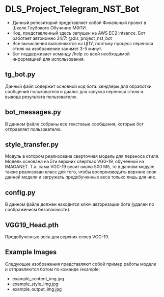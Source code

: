 # DLS_Project_Telegram_NST_Bot
* Данный репозиторий представляет собой Финальный проект в Школе Глубокого Обучение МФТИ.
* Код, представленный здесь запущен на AWS EC2 intsance. Бот работает автономно 24/7: @dls_project_nst_bot
* Все вычисления выполняются на ЦПУ, поэтому процесс переноса стиля на изображение занимет 3-5 минут.
* Бот поддерживает команду /help со всей необходимой информацией для использования.

## tg_bot.py
Данный файл содержит основной код бота: хендлеры для обработки сообщений пользователя и диалог для запуска переноса стиля и вывода результата пользователю.

## bot_messages.py
В данном файле собраны все текстовые сообщения, которые бот отправляет пользователю.

## style_transfer.py
Модуль в котором реализована сверточная модель для переноса стиля. Модель основана на 5ти верхних свертках VGG-19, обученной на IMAGANET. Т.к. сама VGG-19 весит около 500 Мб, то в данном модуле также реализован класс для того, чтобы воспроизводить верхние слои данной модели и загружать предобученные веса только лишь для них.

## config.py
В данном файле должен находится ключ авторизации бота (удален по соображениям безопасности).

## VGG19_Head.pth
Предобученные веса для верхних слоев VGG-19.

## Example Images
Следующие изображения представляют собой пример работы модели и отправляются ботом по команде /example:
* example_content_img.jpg
* example_style_img.jpg
* example_output_img.jpg
